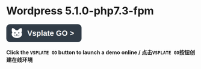 # Wordpress 5.1.0-php7.3-fpm

<a href="https://www.vsplate.com/?docker-compose=https://github.com/vsplate/dcenvs/wordpress/5.1.0-php7.3-fpm"><img alt="VSPLATE GO" src="https://raw.githubusercontent.com/vsplate/images/master/vsgo_btn.png" width="200px"></a>

**Click the `VSPLATE GO` button to launch a demo online / 点击`VSPLATE GO`按钮创建在线环境**
